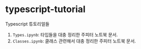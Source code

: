 # typescript-tutorial

Typescript 튜토리얼들

1. `Types.ipynb`: 타입들을 대충 정리한 주피터 노트북 문서.
2. `Classes.ipynb`: 클래스 관련해서 대충 정리한 주피터 노트북 문서.